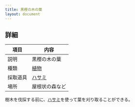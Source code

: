 ```yaml
---
title: 黒樫の木の葉
layout: document
---
```

## 詳細

|項目|内容|
|---|---|
|説明|黒樫の木の葉|
|種類|[植物](植物)|
|採取道具|[ハサミ](ハサミ)|
|場所|屋根状の森など|

樹木を伐採する前に、[ハサミ](ハサミ)を使って葉を刈り取ることができる。

